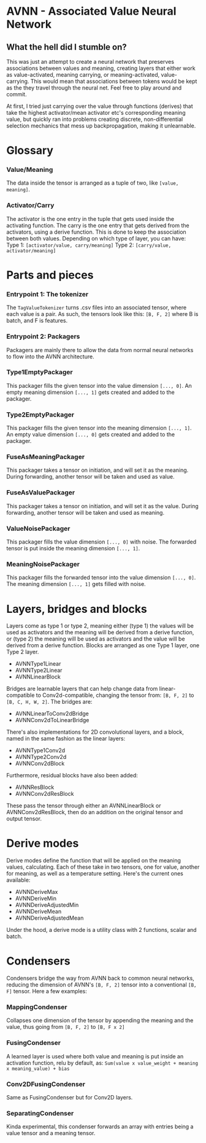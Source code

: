 # AVNN - Associated Value Neural Network

## What the hell did I stumble on?
This was just an attempt to create a neural network that preserves associations between values and meaning, creating layers that either work as value-activated, meaning carrying, or meaning-activated, value-carrying. This would mean that associations between tokens would be kept as the they travel through the neural net. Feel free to play around and commit.

At first, I tried just carrying over the value through functions (derives) that take the highest activator/mean activator etc's corresponding meaning value, but quickly ran into problems creating discrete, non-differential selection mechanics that mess up backpropagation, making it unlearnable.

# Glossary
### Value/Meaning
The data inside the tensor is arranged as a tuple of two, like `[value, meaning]`.

### Activator/Carry
The activator is the one entry in the tuple that gets used inside the activating function. The carry is the one entry that gets derived from the activators, using a derive function. This is done to keep the association between both values. Depending on which type of layer, you can have:
Type 1: `[activator/value, carry/meaning]`
Type 2: `[carry/value, activator/meaning]`

# Parts and pieces

### Entrypoint 1: The tokenizer
The `TagValueTokenizer` turns .csv files into an associated tensor, where each value is a pair. As such, the tensors look like this:
`[B, F, 2]` where B is batch, and F is features.

### Entrypoint 2: Packagers

Packagers are mainly there to allow the data from normal neural networks to flow into the AVNN architecture.

### Type1EmptyPackager

This packager fills the given tensor into the value dimension `[..., 0]`. An empty meaning dimension `[..., 1]` gets created and added to the packager.

### Type2EmptyPackager

This packager fills the given tensor into the meaning dimension `[..., 1]`. An empty value dimension `[..., 0]` gets created and added to the packager.

### FuseAsMeaningPackager

This packager takes a tensor on initiation, and will set it as the meaning. During forwarding, another tensor will be taken and used as value.

### FuseAsValuePackager

This packager takes a tensor on initiation, and will set it as the value. During forwarding, another tensor will be taken and used as meaning.

### ValueNoisePackager

This packager fills the value dimension `[..., 0]` with noise. The forwarded tensor is put inside the meaning dimension `[..., 1]`.

### MeaningNoisePackager

This packager fills the forwarded tensor into the value dimension `[..., 0]`. The meaning dimension `[..., 1]` gets filled with noise.

# Layers, bridges and blocks

Layers come as type 1 or type 2, meaning either (type 1) the values will be used as activators and the meaning will be derived from a derive function, or (type 2) the meaning will be used as activators and the value will be derived from a derive function. Blocks are arranged as one Type 1 layer, one Type 2 layer.

 - AVNNType1Linear
 - AVNNType2Linear
 - AVNNLinearBlock

Bridges are learnable layers that can help change data from linear-compatible to Conv2d-compatible, changing the tensor from: `[B, F, 2]` to `[B, C, H, W, 2]`. The bridges are:

 - AVNNLinearToConv2dBridge
 - AVNNConv2dToLinearBridge

There's also implementations for 2D convolutional layers, and a block, named in the same fashion as the linear layers:
 - AVNNType1Conv2d
 - AVNNType2Conv2d
 - AVNNConv2dBlock

Furthermore, residual blocks have also been added:
 - AVNNResBlock
 - AVNNConv2dResBlock

These pass the tensor through either an AVNNLinearBlock or AVNNConv2dResBlock, then do an addition on the original tensor and output tensor.

# Derive modes

Derive modes define the function that will be applied on the meaning values, calculating. Each of these take in two tensors, one for value, another for meaning, as well as a temperature setting. Here's the current ones available:
 - AVNNDeriveMax
 - AVNNDeriveMin
 - AVNNDeriveAdjustedMin
 - AVNNDeriveMean
 - AVNNDeriveAdjustedMean

Under the hood, a derive mode is a utility class with 2 functions, scalar and batch.

# Condensers

Condensers bridge the way from AVNN back to common neural networks, reducing the dimension of AVNN's  `[B, F, 2]` tensor into a conventional `[B, F]` tensor. Here a few examples:

### MappingCondenser

Collapses one dimension of the tensor by appending the meaning and the value, thus going from `[B, F, 2]` to `[B, F x 2]`

### FusingCondenser

A learned layer is used where both value and meaning is put inside an activation function, relu by default, as: `Sum(value x value_weight + meaning x meaning_value) + bias`

### Conv2DFusingCondenser

Same as FusingCondenser but for Conv2D layers.

### SeparatingCondenser

Kinda experimental, this condenser forwards an array with entries being a value tensor and a meaning tensor.
